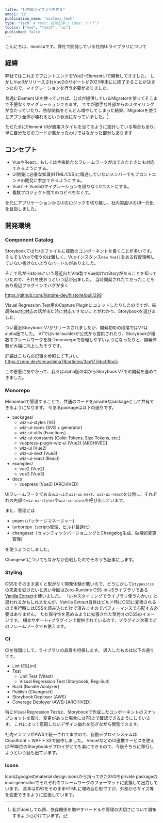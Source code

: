 ```yaml
---
title: "社内UIライブラリを作る"
emoji: "🎨"
publication_name: "wizleap_tech"
type: "tech" # tech: 技術記事 / idea: アイデア
topics: ["vue", "react", "ui"]
published: false
---
```


こんにちは、monicaです。弊社で開発している社内UIライブラリについて

## 経緯

弊社ではこれまでフロントエンドをVue2+ElementUIで開発してきました。
しかしVue3がリリースされVue2のサポートが2023年末にに終了することが決まったので、マイグレーションを行う必要がありました。

普通にElement UIを使っていれば、公式が提供しているMigratorを使ってそこまで不便なくマイグレーションできます。
ですが勝手な外部からのスタイリングが当たっていたり、依存関係をどんどん増やしてしまった結果、Migratorを使うとアプリ全体が壊れるという状況になっていました。[^1]

ただたまにElement UIが直接スタイルを当てるように設計している場合もあり、単に自分たちのコードが悪かったわけではなかった部分もあります

## コンセプト

- VueやReact、もしくは今後新たなフレームワークが出てきたときにも対応できるようにする。
- UI開発に必要な知識(HTML/CSS)に精通していないメンバーでもフロントエンドの開発に参加できるようにする。
- Vue2 -> Vue3のマイグレーションを限りなく0コストにする。
- 複数プロジェクト間でのコピペをなくす。

を元にアプリケーションからUIのロジックを切り離し、社内製品UIのUI一元化を目指しました。

## 開発環境

### Component Catalog

Storybookでは1つのファイルに複数のコンポーネントを書くことが多いです。
そもそもVueで使うのは難しく、Vueインスタンス`new Vue()`をある程度理解していない書けないようなハードルがありました。

そこで私がHistoireという最近出たVite製でVue向けのStoryがあることを知っていたので、それを使おうという話が出ました。
当時開発されたてだったこともあり周辺プラグインでバグが多く

https://github.com/histoire-dev/histoire/pull/299

Visual Regression Test用のCapture Pluginにコミットしたりしたのですが、結局React化対応の話が出た時に対応できないことがわかり、Storybookを選びました。

つい最近Storybook V7がリリースされましたが、開発初めの段階ではV7はalpha版でした。
V7ではvite-builderが公式から提供されたり、Storybookが複数のフレームワークを持つmonorepoで管理しやすいようになったりと、開発体験が大幅に向上したそうです。

詳細はこちらの記事を参照して下さい。
https://zenn.dev/sterashima78/articles/3ae177ebc06bc5

この恩恵にあやかって、我々はalpha版の頃からStorybook V7での開発を進めてきました。

### Monorepo

Monorepoで管理することで、共通のコードをprivateなpackageとして共有できるようになります。
今あるpackageは以下の通りです。

- packages/
  - wiz-ui-styles (VE)
  - wiz-ui-icons (SVG + generator)
  - wiz-ui-utils (Functions)
  - wiz-ui-constants (Color Tokens, Size Tokens, etc.)
  - vuepress-plugin-wiz-ui (Vue2) [ARCHIVED]
  - wiz-ui (Vue2)
  - wiz-ui-next (Vue3)
  - wiz-ui-react (React)
- examples/
  - vue2 (Vue2)
  - vue3 (Vue3)
- docs
  - vuepress (Vue2) [ARCHIVED]

UIフレームワークである`wiz-ui`と`wiz-ui-next`、`wiz-ui-react`を公開し、それぞれの内部で`wiz-ui-styles`や`wiz-ui-icons`を呼び出しています。

また、管理には

- pnpm (パッケージマネージャー)
- turborepo（scripts管理、ビルド最適化）
- changeset（セマンティックバージョニングとChangelog生成、破壊的変更管理）

を使うようにしました。

Changesetについてもなかなか苦戦したのでそのうち記事にします。

### Styling

CSSをそのまま書くと型がなく開発体験が悪いので、どうにかして`@types/css`の恩恵を受けたいと思い今回はZero-Runtime CSS-in-JSライブラリである[Vanilla Extract](https://vanilla-extract.style/)を使いました。
「いやスタイリングでライブラリ使うんかい」と思われるかもしれませんが、Vanilla Extract自体はビルド時にCSSに変換されるので実行時にはCSSを読み込むだけで済みますのでパフォーマンスで心配する必要はありません。
ただ保守性を高めるように拡張された型付きのCSSのイメージです。
構文サポート+プラグインで提供されているので、プラグイン次第でどのフレームワークでも使えます。

### CI

CIを強固にして、ライブラリの品質を担保します。
導入したものは以下の通りです。

- Lint (ESLint)
- Test
  - Unit Test (Vitest)
  - Visual Regression Test (Storybook, Reg-Suit)
- Build (Bundle Analyzer)
- Publish (Changeset)
- Storybook Deployer (AWS)
- Coverage Deployer (AWS) [ARCHIVED]

特にVisual Regression Testは、Storybookで作成したコンポーネントのスナップショットを取り、変更があった場合にはPR上で確認できるようにしています。
これによって意図しないデザイン崩れを防ぎながら開発できます。

社内インフラがAWSで統一されてますので、自動デプロイシステムはCloudfront + WAF + S3で自作しました。
VercelなどのCI連携サービスを使えばPR単位のStorybookデプロイがとても楽にできるので、今後そちらに移行しようという話も出ています。

### Icons

Iconはgoogleのmaterial design iconsから持ってきたSVGをprivate packageのicon-generatorでそれぞれのフレームワークのフォーマットに変換して出力しています。
基本はSVGをそのままHTMLに埋め込む形ですが、外部からサイズ等を変更できるように拡張しています。

[^1]: 私がJoinして以降、依存関係を増やすハードルや管理の大切さについて頒布するよう心がけています。
